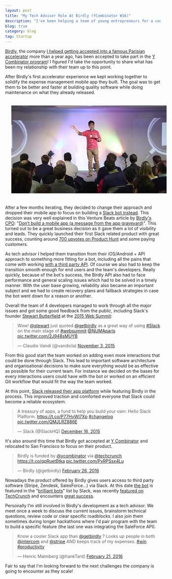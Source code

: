 ```yaml
---
layout: post
title: "My Tech Advisor Role At Birdly (YCombinator W16)"
description: "I've been helping a team of young entrepreneurs for a couple of years and they made it to San Francisco where they're currently taking part of the Winter 2016 batch."
blog: true
category: blog
tag: Startup
---
```


[Birdly][1], the company [I helped getting accepted into a famous Parisian accelerator][2] more than a year ago, has been accepted to take part in the [Y Combinator program][3]! I figured I'd take the opportunity to share what has been my relationship with their team up to this point.

After Birdly's first accelerator experience we kept working together to solidify the expense management mobile app they built. The goal was to get them to be better and faster at building quality software while doing maintenance on what they already released.

<div class="image-wrapper" style="text-align: center"><img src="/assets/blog/birdly-stage.jpg" alt="Birdly on stage" style="padding: 20px; width: 600px;"/></div>

After a few months iterating, they decided to change their approach and dropped their mobile app to focus on building a [Slack bot instead][4]. This decision was very well explained in this Venture Beats article by [Birdly's CPO][5]: "[Don’t build a mobile app (a message from the app graveyard)][6]". This turned out to be a great business decision as it gave them a lot of visibility and leads. They quickly launched their first Slack related product with great success, counting around [700 upvotes on Product Hunt][7] and some paying customers.

As tech advisor I helped them transition from their iOS/Android + API approach to something more fitting for a bot, including all the pains that come with working [with a third party API][8]. Of course we also had to keep the transition smooth enough for end users and the team's developers. Really quickly, because of the bot's success, the Birdly API also had to face performance and general scaling issues which had to be solved in a timely manner. With the user base growing, reliability also became an important subject and we had to create recovery plans and fallback strategies in case the bot went down for a reason or another.

Overall the team of 4 developers managed to work through all the major issues and got some good feedback from the public, including Slack's founder [Stewart Butterfield][9] at the [2015 Web Summit][10]:

<blockquote class="twitter-tweet" data-cards="hidden" data-lang="en"><p lang="en" dir="ltr">Wow! <a href="https://twitter.com/stewart">@stewart</a> just quoted <a href="https://twitter.com/getbirdly">@getbirdly</a> as a great way of using <a href="https://twitter.com/hashtag/Slack?src=hash">#Slack</a> on the main stage of <a href="https://twitter.com/hashtag/websummit?src=hash">#websummit</a> <a href="https://twitter.com/NUMAparis">@NUMAparis</a> <a href="https://t.co/2J948sMUYB">pic.twitter.com/2J948sMUYB</a></p>&mdash; Claudio Vandi (@vandicla) <a href="https://twitter.com/vandicla/status/661486743028375552">November 3, 2015</a></blockquote>
<script async src="//platform.twitter.com/widgets.js" charset="utf-8"></script>

From this good start the team worked on adding even more interactions that could be done through Slack. This lead to important software architecture and organisational decisions to make sure everything would be as effective as possible for their current team. For instance we decided on the bases for every interactions users could have with the bot or worked on an efficient Git workflow that would fit the way the team worked.

At this point, [Slack released their app platform][11] while featuring Birdly in the process. This improved traction and comforted everyone that Slack could become a reliable ecosystem.

<blockquote class="twitter-tweet" data-lang="en"><p lang="en" dir="ltr">A treasury of apps, a fund to help you build your own: Hello Slack Platform. <a href="https://t.co/P77HyWl7Xp">https://t.co/P77HyWl7Xp</a> <a href="https://twitter.com/hashtag/changelog?src=hash">#changelog</a> <a href="https://t.co/QMJLRZ886E">pic.twitter.com/QMJLRZ886E</a></p>&mdash; Slack (@SlackHQ) <a href="https://twitter.com/SlackHQ/status/676949968528232449">December 16, 2015</a></blockquote>

It's also around this time that Birdly got accepted at [Y Combinator][12] and relocated to San Francisco to focus on their product.

<blockquote class="twitter-tweet" data-lang="en"><p lang="en" dir="ltr">Birdly is funded by <a href="https://twitter.com/ycombinator">@ycombinator</a> via <a href="https://twitter.com/TechCrunch">@techcrunch</a> <a href="https://t.co/qpRuetBtka">https://t.co/qpRuetBtka</a> <a href="https://t.co/PyRPSsx4Lu">pic.twitter.com/PyRPSsx4Lu</a></p>&mdash; Birdly (@getbirdly) <a href="https://twitter.com/getbirdly/status/703270215287615488">February 26, 2016</a></blockquote>

Nowadays the product offered by Birdly gives users access to third party software (Stripe, Zendesk, SalesForce...) via Slack. At this date [the bot][13] is featured in the "[brilliant bots][14]" list by Slack, was recently [featured on TechCrunch][15] and encounters [great success][16].

Personally I'm still involved in Birdly's development as a tech advisor. We meet once a week to discuss the current issues, brainstorm technical questions, review code or clear specific roadblocks. I also join them sometimes during longer hackathons where I'd pair program with the team to build a specific feature (the last one was integrating the SaleForce API).

<blockquote class="twitter-tweet" data-lang="en"><p lang="en" dir="ltr">Know a cooler Slack app than <a href="https://twitter.com/getbirdly">@getbirdly</a> ? Looks up people in both <a href="https://twitter.com/intercom">@intercom</a> and <a href="https://twitter.com/stripe">@stripe</a> AND keeps track of my expenses. <a href="https://twitter.com/hashtag/win?src=hash">#win</a> <a href="https://twitter.com/hashtag/productivity?src=hash">#productivity</a></p>&mdash; Henric Malmberg (@hankTard) <a href="https://twitter.com/hankTard/status/701404674126176256">February 21, 2016</a></blockquote>

Fair to say that I'm looking forward to the next challenges the company is going to encounter as they scale!

[1]:	https://www.getbirdly.com/
[2]:	/blog/2014/12/16/coaching-startup-birdly-le-camping/
[3]:	https://www.ycombinator.com/
[4]:	https://twitter.com/getbirdly/status/669541869848629249
[5]:	https://twitter.com/jb_coger
[6]:	http://venturebeat.com/2015/12/13/dont-build-a-mobile-app-a-message-from-the-app-graveyard/
[7]:	https://www.producthunt.com/tech/birdly-for-slack-2
[8]:	/blog/2012/09/24/working-with-apis-facebook/
[9]:	https://twitter.com/stewart
[10]:	/assets/blog/slack-founder.jpg
[11]:	https://slackhq.com/the-slack-platform-launch-7a3feb5a423a#.fy3rel5hx
[12]:	http://blog.ycombinator.com/birdly-yc-w16-lets-you-use-slack-to-easily-access-data-from-other-enterprise-apps
[13]:	https://slack.com/apps/A07NETE1X-birdly
[14]:	http://cl.ly/1s141k2c0E0G
[15]:	http://techcrunch.com/2016/02/26/birdly-wants-to-help-call-your-customer-data-by-talking-to-a-slack-bot/
[16]:	http://cl.ly/0Y1h1D1t3s2P
